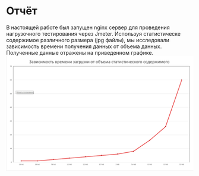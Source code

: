 # Отчёт 
В настоящей работе был запущен nginx сервер для проведения нагрузочного тестирования через Jmeter.
Используя статистическе содержимое различного размера (jpg файлы), мы исследовали зависимость времени получения данных от объема данных.
Полученные данные отражены на приведенном графике.
![gjk](/graphik.jpg)
